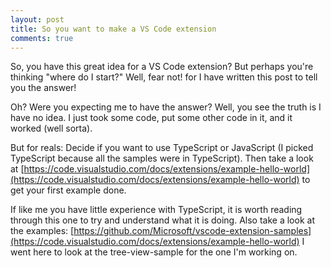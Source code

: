 ```yaml
---
layout: post
title: So you want to make a VS Code extension
comments: true
---
```


So, you have this great idea for a VS Code extension? But perhaps you're thinking "where do I start?" Well, fear not! for I have written this post to tell you the answer!

Oh? Were you expecting me to have the answer? Well, you see the truth is I have no idea. I just took some code, put some other code in it, and it worked (well sorta).

But for reals: Decide if you want to use TypeScript or JavaScript (I picked TypeScript because all the samples were in TypeScript). Then take a look at [https://code.visualstudio.com/docs/extensions/example-hello-world](https://code.visualstudio.com/docs/extensions/example-hello-world) to get your first example done.

If like me you have little experience with TypeScript, it is worth reading through this one to try and understand what it is doing. Also take a look at the examples: [https://github.com/Microsoft/vscode-extension-samples](https://code.visualstudio.com/docs/extensions/example-hello-world) I went here to look at the tree-view-sample for the one I'm working on.
